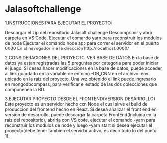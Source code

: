 # Jalasoftchallenge

1.INSTRUCCIONES PARA EJECUTAR EL PROYECTO:

Descargar el zip del repositorio Jalasoft challenge
Descomprimir y abrir carpeta en VS Code.
Ejecutar el comando yarn para reconstruir los modulos de node
Ejecutar el comando node app para correr el servidor en el puerto 8080
En el navegador ir a la dirección http://localhost:8080/



2.CONSIDERACIONES DEL PROYECTO:
VER BASE DE DATOS
En la base de datos ya estan registradas las 5 preguntas por categoria para poder iniciar el juego.
Si desea hacer modificaciones en la base de datos, puede acceder al link guardado en la variable de entorno -DB_CNN en el archivo .env ubicado en la raiz
del proyecto.
Una vez obtenido el link puede ingresarlo en mongodbcompass, para verificar el estado de las dos colecciones que componenen la BD.


3.EJECUTAR PROYECTO DESDE EL FRONTEND(VERSION DESARROLLO)
Este proyecto es un servidor hecho con Node el cual sirve el build de produccion del frontend hecho en React.
Si desea analizar el front end en version de desarrollo, puede descargar la carpeta FrontEnd(Incluida en la raiz del repositorio), abrirla con
VS code, ejecutar el comando -yarn para reconstruir los modulos de node y luego -yarn start si desea ejecutar el proyecto(debe tener tambien el servidor activo, es decir
todo lo del punto 1).
